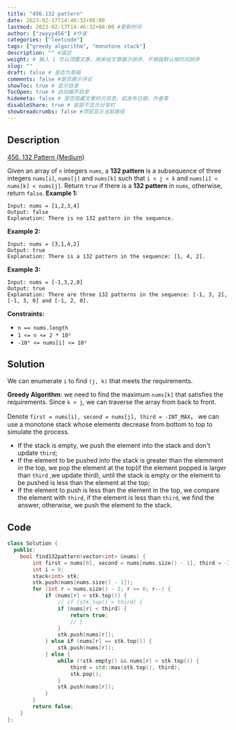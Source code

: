 ```yaml
---
title: "456.132 pattern"
date: 2023-02-17T14:46:32+08:00
lastmod: 2023-02-17T14:46:32+08:00 #更新时间
author: ["zwyyy456"] #作者
categories: ["leetcode"]
tags: ["greedy algorithm", "monotone stack"]
description: "" #描述
weight: # 输入 1 可以顶置文章，用来给文章展示排序，不填就默认按时间排序
slug: ""
draft: false # 是否为草稿
comments: false #是否展示评论
showToc: true # 显示目录
TocOpen: true # 自动展开目录
hidemeta: false # 是否隐藏文章的元信息，如发布日期、作者等
disableShare: true # 底部不显示分享栏
showbreadcrumbs: false #顶部显示当前路径
---
```

## Description
[456. 132 Pattern (Medium)](https://leetcode.com/problems/132-pattern/)

Given an array of `n` integers `nums`, a **132 pattern** is a subsequence of three integers
`nums[i]`, `nums[j]` and `nums[k]` such that `i < j < k` and `nums[i] < nums[k] < nums[j]`.
Return `true` if there is a **132 pattern** in  `nums`, otherwise, return  `false`.
**Example 1:**
```
Input: nums = [1,2,3,4]
Output: false
Explanation: There is no 132 pattern in the sequence.
```
**Example 2:**
```
Input: nums = [3,1,4,2]
Output: true
Explanation: There is a 132 pattern in the sequence: [1, 4, 2].
```
**Example 3:**
```
Input: nums = [-1,3,2,0]
Output: true
Explanation: There are three 132 patterns in the sequence: [-1, 3, 2], [-1, 3, 0] and [-1, 2, 0].
```
**Constraints:**
- `n == nums.length`
- `1 <= n <= 2 * 10⁵`
- `-10⁹ <= nums[i] <= 10⁹`

## Solution
We can enumerate `i` to find `(j, k)` that meets the requirements.

**Greedy Algorithm**: we need to find the maximum `nums[k]` that satisfies the requirements. Since `k > j`, we can traverse the array from back to front.

Denote `first = nums[i], second = nums[j], third = -INT_MAX`， we can use a monotone stack whose elements decrease from bottom to top to simulate the process.
- If the stack is empty, we push the element into the stack and don't update `third`;
- If the element to be pushed into the stack is greater than the elemment in the top, we pop the element at the top(if the element popped is larger than `third` ,we update third), until the stack is empty or the element to be pushed is less than the element at the top;
- If the element to push is less than the element in the top, we compare the element with `third`, if the element is less than `third`, we find the answer, otherwise, we push the element to the stack.

## Code
```cpp
class Solution {
  public:
    bool find132pattern(vector<int> &nums) {
        int first = nums[0], second = nums[nums.size() - 1], third = -INT_MAX;
        int i = 0;
        stack<int> stk; 
        stk.push(nums[nums.size() - 1]);
        for (int r = nums.size() - 2; r >= 0; r--) {
            if (nums[r] < stk.top()) {
                // if (stk.top() > third) {
                if (nums[r] < third) {
                    return true;
                    // }
                }
                stk.push(nums[r]);
            } else if (nums[r] == stk.top()) {
                stk.push(nums[r]);
            } else {
                while (!stk.empty() && nums[r] > stk.top()) {
                    third = std::max(stk.top(), third);
                    stk.pop();
                }
                stk.push(nums[r]);
            }
        }
        return false;
    }
};
```